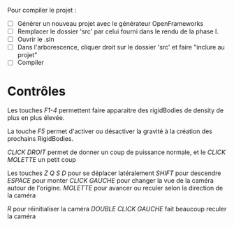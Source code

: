 Pour compiler le projet :

- [ ] Générer un nouveau projet avec le générateur OpenFrameworks
- [ ] Remplacer le dossier 'src' par celui fourni dans le rendu de la phase I.
- [ ] Ouvrir le .sln
- [ ] Dans l'arborescence, cliquer droit sur le dossier 'src' et faire "inclure au projet"
- [ ] Compiler

# Contrôles

Les touches *F1-4* permettent faire apparaitre des rigidBodies de density de plus en plus élevée.

La touche *F5* permet d'activer ou désactiver la gravité à la création des prochains RigidBodies.

*CLICK DROIT* permet de donner un coup de puissance normale, et le *CLICK MOLETTE* un petit coup

Les touches *Z Q S D* pour se déplacer latéralement
*SHIFT* pour descendre 
*ESPACE* pour monter
*CLICK GAUCHE* pour changer la vue de la caméra autour de l'origine.
*MOLETTE* pour avancer ou reculer selon la direction de la caméra

*R* pour réinitialiser la caméra
*DOUBLE CLICK GAUCHE* fait beaucoup reculer la caméra